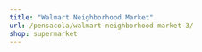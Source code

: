```yaml
---
title: "Walmart Neighborhood Market"
url: /pensacola/walmart-neighborhood-market-3/
shop: supermarket
---
```

